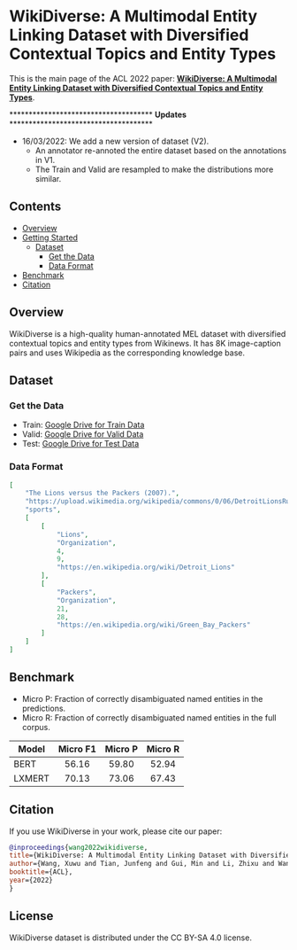 

# WikiDiverse: A Multimodal Entity Linking Dataset with Diversified Contextual Topics and Entity Types




This is the main page of the ACL 2022 paper:  [**WikiDiverse: A Multimodal Entity Linking Dataset with Diversified Contextual Topics and Entity Types**]().



\*\*\*\*\*\*\*\*\*\*\*\*\*\*\*\*\*\*\*\*\*\*\*\*\*\*\*\*\*\*\*\*\*\*\*\*\* **Updates** \*\*\*\*\*\*\*\*\*\*\*\*\*\*\*\*\*\*\*\*\*\*\*\*\*\*\*\*\*\*\*\*\*\*\*\*\*

- 16/03/2022: We add a new version of dataset (V2). 
    * An annotator re-annoted the entire dataset based on the annotations in V1.
    * The Train and Valid are resampled to make the distributions more similar. 



## Contents

- [Overview](#overview)
- [Getting Started](#requirements)
  - [Dataset](#Dataset)
    - [Get the Data](#get-the-data)
    - [Data Format](Data-format)
- [Benchmark](#benchmark)
- [Citation](#Citation)

## Overview

WikiDiverse is a high-quality human-annotated MEL dataset with diversified contextual topics and entity types from Wikinews. It has 8K image-caption pairs and uses Wikipedia as the corresponding knowledge base.


## Dataset 

### Get the Data

- Train: [Google Drive for Train Data](https://drive.google.com/file/d/11Vr8fQBN-xJ_kcHhIoo5A_1_SmcJfRAq/view?usp=sharing)
- Valid: [Google Drive for Valid Data](https://drive.google.com/file/d/1s6szB-4kMFfPqy4DL8z0WjwjB5xhoVoa/view?usp=sharing)
- Test: [Google Drive for Test Data](https://drive.google.com/file/d/1K80zgFDydC0eIKh3PToMzehRwRkCSZt-/view?usp=sharing)

### Data Format

```json
[
    "The Lions versus the Packers (2007).",
    "https://upload.wikimedia.org/wikipedia/commons/0/06/DetroitLionsRunningPlay-2007.jpg",
    "sports",
    [
        [
            "Lions",
            "Organization",
            4,
            9,
            "https://en.wikipedia.org/wiki/Detroit_Lions"
        ],
        [
            "Packers",
            "Organization",
            21,
            28,
            "https://en.wikipedia.org/wiki/Green_Bay_Packers"
        ]
    ]
]
```

## Benchmark

* Micro P: Fraction of correctly disambiguated named entities in the predictions.
* Micro R: Fraction of correctly disambiguated named entities in the full corpus.

| Model | Micro F1 | Micro P | Micro R |
|-----------|:--------:|:-------:|:-------:|
| BERT      |   56.16  |  59.80  |  52.94  |
| LXMERT    |   70.13  |  73.06  |  67.43  |


## Citation

If you use WikiDiverse in your work, please cite our paper:

```bibtex
@inproceedings{wang2022wikidiverse,
title={WikiDiverse: A Multimodal Entity Linking Dataset with Diversified Contextual Topics and Entity Types},
author={Wang, Xuwu and Tian, Junfeng and Gui, Min and Li, Zhixu and Wang, Rui and Yan, Ming and Chen, Lihan and Xiao, Yanghua},
booktitle={ACL},
year={2022}
}
```

## License

WikiDiverse dataset is distributed under the CC BY-SA 4.0 license.
